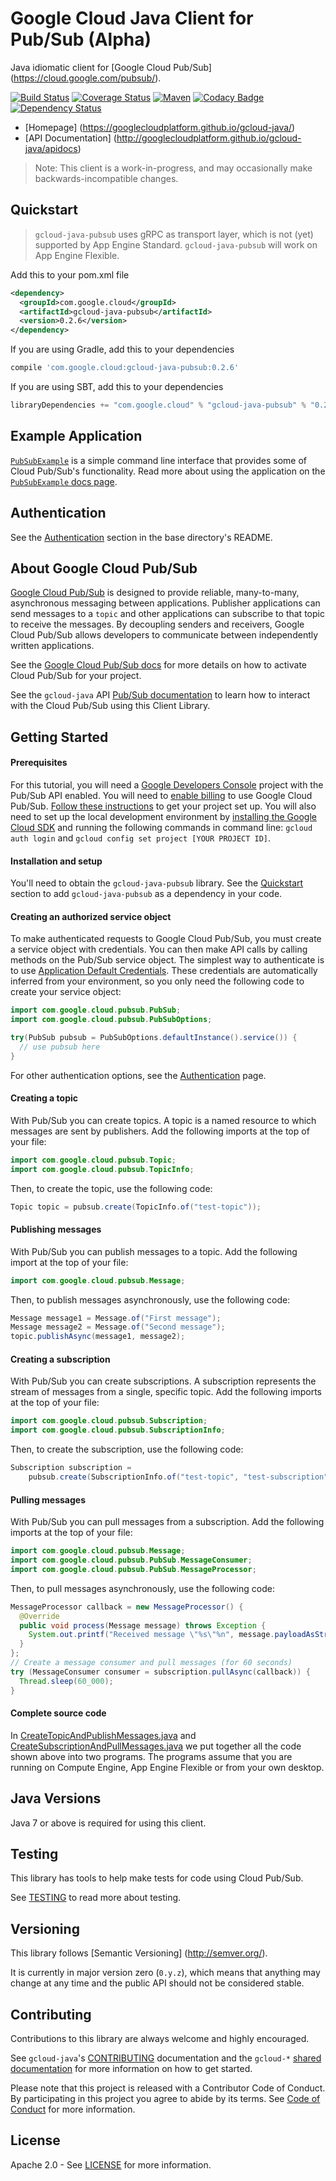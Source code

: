 Google Cloud Java Client for Pub/Sub (Alpha)
====================================

Java idiomatic client for [Google Cloud Pub/Sub] (https://cloud.google.com/pubsub/).

[![Build Status](https://travis-ci.org/GoogleCloudPlatform/gcloud-java.svg?branch=master)](https://travis-ci.org/GoogleCloudPlatform/gcloud-java)
[![Coverage Status](https://coveralls.io/repos/GoogleCloudPlatform/gcloud-java/badge.svg?branch=master)](https://coveralls.io/r/GoogleCloudPlatform/gcloud-java?branch=master)
[![Maven](https://img.shields.io/maven-central/v/com.google.cloud/gcloud-java-pubsub.svg)]( https://img.shields.io/maven-central/v/com.google.cloud/gcloud-java-pubsub.svg)
[![Codacy Badge](https://api.codacy.com/project/badge/grade/9da006ad7c3a4fe1abd142e77c003917)](https://www.codacy.com/app/mziccard/gcloud-java)
[![Dependency Status](https://www.versioneye.com/user/projects/56bd8ee72a29ed002d2b0969/badge.svg?style=flat)](https://www.versioneye.com/user/projects/56bd8ee72a29ed002d2b0969)

-  [Homepage] (https://googlecloudplatform.github.io/gcloud-java/)
-  [API Documentation] (http://googlecloudplatform.github.io/gcloud-java/apidocs)

> Note: This client is a work-in-progress, and may occasionally
> make backwards-incompatible changes.

Quickstart
----------

> `gcloud-java-pubsub` uses gRPC as transport layer, which is not (yet) supported by App Engine
Standard. `gcloud-java-pubsub` will work on App Engine Flexible.

Add this to your pom.xml file
```xml
<dependency>
  <groupId>com.google.cloud</groupId>
  <artifactId>gcloud-java-pubsub</artifactId>
  <version>0.2.6</version>
</dependency>
```
If you are using Gradle, add this to your dependencies
```Groovy
compile 'com.google.cloud:gcloud-java-pubsub:0.2.6'
```
If you are using SBT, add this to your dependencies
```Scala
libraryDependencies += "com.google.cloud" % "gcloud-java-pubsub" % "0.2.6"
```

Example Application
-------------------

[`PubSubExample`](../gcloud-java-examples/src/main/java/com/google/cloud/examples/pubsub/PubSubExample.java) is a simple command line interface that provides some of Cloud Pub/Sub's functionality.  Read more about using the application on the [`PubSubExample` docs page](http://googlecloudplatform.github.io/gcloud-java/apidocs/?com/google/cloud/examples/pubsub/PubSubExample.html).

Authentication
--------------

See the [Authentication](https://github.com/GoogleCloudPlatform/gcloud-java#authentication) section in the base directory's README.

About Google Cloud Pub/Sub
--------------------------

[Google Cloud Pub/Sub][cloud-pubsub] is designed to provide reliable,
many-to-many, asynchronous messaging between applications. Publisher
applications can send messages to a ``topic`` and other applications can
subscribe to that topic to receive the messages. By decoupling senders and
receivers, Google Cloud Pub/Sub allows developers to communicate between
independently written applications.

See the [Google Cloud Pub/Sub docs][cloud-pubsub-quickstart] for more details on how to activate
Cloud Pub/Sub for your project.

See the ``gcloud-java`` API [Pub/Sub documentation][pubsub-api] to learn how to interact with the
Cloud Pub/Sub using this Client Library.

Getting Started
---------------
#### Prerequisites
For this tutorial, you will need a
[Google Developers Console](https://console.developers.google.com/) project with the Pub/Sub API
enabled. You will need to [enable billing](https://support.google.com/cloud/answer/6158867?hl=en) to
use Google Cloud Pub/Sub.
[Follow these instructions](https://cloud.google.com/docs/authentication#preparation) to get your
project set up. You will also need to set up the local development environment by [installing the
Google Cloud SDK](https://cloud.google.com/sdk/) and running the following commands in command line:
`gcloud auth login` and `gcloud config set project [YOUR PROJECT ID]`.

#### Installation and setup
You'll need to obtain the `gcloud-java-pubsub` library.  See the [Quickstart](#quickstart) section
to add `gcloud-java-pubsub` as a dependency in your code.

#### Creating an authorized service object
To make authenticated requests to Google Cloud Pub/Sub, you must create a service object with
credentials. You can then make API calls by calling methods on the Pub/Sub service object. The
simplest way to authenticate is to use
[Application Default Credentials](https://developers.google.com/identity/protocols/application-default-credentials).
These credentials are automatically inferred from your environment, so you only need the following
code to create your service object:

```java
import com.google.cloud.pubsub.PubSub;
import com.google.cloud.pubsub.PubSubOptions;

try(PubSub pubsub = PubSubOptions.defaultInstance().service()) {
  // use pubsub here
}
```

For other authentication options, see the
[Authentication](https://github.com/GoogleCloudPlatform/gcloud-java#authentication) page.

#### Creating a topic
With Pub/Sub you can create topics. A topic is a named resource to which messages are sent by
publishers. Add the following imports at the top of your file:

```java
import com.google.cloud.pubsub.Topic;
import com.google.cloud.pubsub.TopicInfo;
```
Then, to create the topic, use the following code:

```java
Topic topic = pubsub.create(TopicInfo.of("test-topic"));
```

#### Publishing messages
With Pub/Sub you can publish messages to a topic. Add the following import at the top of your file:

```java
import com.google.cloud.pubsub.Message;
```
Then, to publish messages asynchronously, use the following code:

```java
Message message1 = Message.of("First message");
Message message2 = Message.of("Second message");
topic.publishAsync(message1, message2);
```

#### Creating a subscription
With Pub/Sub you can create subscriptions. A subscription represents the stream of messages from a
single, specific topic. Add the following imports at the top of your file:

```java
import com.google.cloud.pubsub.Subscription;
import com.google.cloud.pubsub.SubscriptionInfo;
```
Then, to create the subscription, use the following code:

```java
Subscription subscription =
    pubsub.create(SubscriptionInfo.of("test-topic", "test-subscription"));
```

#### Pulling messages
With Pub/Sub you can pull messages from a subscription. Add the following imports at the top of your
file:

```java
import com.google.cloud.pubsub.Message;
import com.google.cloud.pubsub.PubSub.MessageConsumer;
import com.google.cloud.pubsub.PubSub.MessageProcessor;
```
Then, to pull messages asynchronously, use the following code:

```java
MessageProcessor callback = new MessageProcessor() {
  @Override
  public void process(Message message) throws Exception {
    System.out.printf("Received message \"%s\"%n", message.payloadAsString());
  }
};
// Create a message consumer and pull messages (for 60 seconds)
try (MessageConsumer consumer = subscription.pullAsync(callback)) {
  Thread.sleep(60_000);
}
```
#### Complete source code

In
[CreateTopicAndPublishMessages.java](../gcloud-java-examples/src/main/java/com/google/cloud/examples/pubsub/snippets/CreateTopicAndPublishMessages.java)
and
[CreateSubscriptionAndPullMessages.java](../gcloud-java-examples/src/main/java/com/google/cloud/examples/pubsub/snippets/CreateSubscriptionAndPullMessages.java)
we put together all the code shown above into two programs. The programs assume that you are
running on Compute Engine, App Engine Flexible or from your own desktop.

Java Versions
-------------

Java 7 or above is required for using this client.

Testing
-------

This library has tools to help make tests for code using Cloud Pub/Sub.

See [TESTING] to read more about testing.

Versioning
----------

This library follows [Semantic Versioning] (http://semver.org/).

It is currently in major version zero (``0.y.z``), which means that anything
may change at any time and the public API should not be considered
stable.

Contributing
------------

Contributions to this library are always welcome and highly encouraged.

See `gcloud-java`'s [CONTRIBUTING] documentation and the `gcloud-*` [shared documentation](https://github.com/GoogleCloudPlatform/gcloud-common/blob/master/contributing/readme.md#how-to-contribute-to-gcloud) for more information on how to get started.

Please note that this project is released with a Contributor Code of Conduct. By participating in this project you agree to abide by its terms. See [Code of Conduct][code-of-conduct] for more information.

License
-------

Apache 2.0 - See [LICENSE] for more information.


[CONTRIBUTING]:https://github.com/GoogleCloudPlatform/gcloud-java/blob/master/CONTRIBUTING.md
[code-of-conduct]:https://github.com/GoogleCloudPlatform/gcloud-java/blob/master/CODE_OF_CONDUCT.md#contributor-code-of-conduct
[LICENSE]: https://github.com/GoogleCloudPlatform/gcloud-java/blob/master/LICENSE
[TESTING]: https://github.com/GoogleCloudPlatform/gcloud-java/blob/master/TESTING.md#testing-code-that-uses-pubsub

[cloud-pubsub]: https://cloud.google.com/storage/
[cloud-pubsub-quickstart]: https://cloud.google.com/pubsub/quickstart-console#before-you-begin
[pubsub-api]: http://googlecloudplatform.github.io/gcloud-java/apidocs/index.html?com/google/cloud/pubsub/package-summary.html
